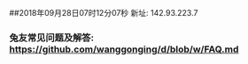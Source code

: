 ##2018年09月28日07时12分07秒 新址: 142.93.223.7
### 兔友常见问题及解答: https://github.com/wanggonging/d/blob/w/FAQ.md

